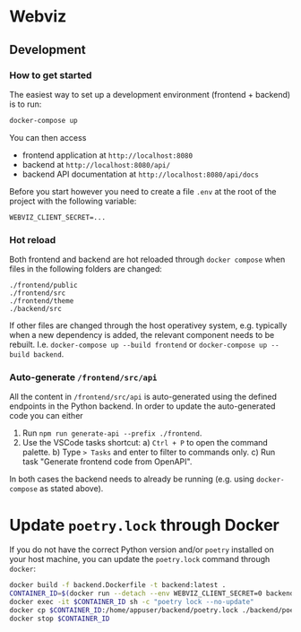 # Webviz

## Development

### How to get started

The easiest way to set up a development environment (frontend + backend) is to run:
```bash
docker-compose up
```
You can then access
* frontend application at `http://localhost:8080`
* backend at `http://localhost:8080/api/`
* backend API documentation at `http://localhost:8080/api/docs`

Before you start however you need to create a file `.env` at the root of the project
with the following variable:
```
WEBVIZ_CLIENT_SECRET=...
```

### Hot reload

Both frontend and backend are hot reloaded through `docker compose` when files
in the following folders are changed:
```
./frontend/public
./frontend/src
./frontend/theme
./backend/src
```

If other files are changed through the host operativey system,
e.g. typically when a new dependency is added, the relevant component needs to be rebuilt. I.e.
`docker-compose up --build frontend` or `docker-compose up --build backend`.

### Auto-generate `/frontend/src/api`

All the content in `/frontend/src/api` is auto-generated using the defined endpoints
in the Python backend. In order to update the auto-generated code you can either

1) Run `npm run generate-api --prefix ./frontend`.
2) Use the VSCode tasks shortcut:
    a) `Ctrl + P` to open the command palette.
    b) Type `> Tasks` and enter to filter to commands only.
    c) Run task "Generate frontend code from OpenAPI".

In both cases the backend needs to already be running (e.g. using `docker-compose`
as stated above).


# Update `poetry.lock` through Docker

If you do not have the correct Python version and/or `poetry` installed on your host
machine, you can update the `poetry.lock` command through `docker`:

```bash
docker build -f backend.Dockerfile -t backend:latest .
CONTAINER_ID=$(docker run --detach --env WEBVIZ_CLIENT_SECRET=0 backend:latest)
docker exec -it $CONTAINER_ID sh -c "poetry lock --no-update"
docker cp $CONTAINER_ID:/home/appuser/backend/poetry.lock ./backend/poetry.lock
docker stop $CONTAINER_ID
```
